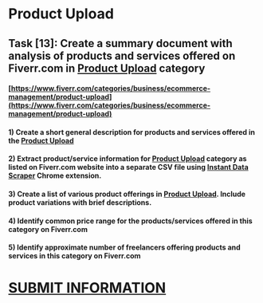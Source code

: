 # Product Upload
## Task [13]: Create a summary document with analysis of products and services offered on Fiverr.com in [Product Upload](https://www.fiverr.com/categories/business/ecommerce-management/product-upload) category
#### [https://www.fiverr.com/categories/business/ecommerce-management/product-upload](https://www.fiverr.com/categories/business/ecommerce-management/product-upload)
#### 1) Create a short general description for products and services offered in the [Product Upload](https://www.fiverr.com/categories/business/ecommerce-management/product-upload)
#### 2) Extract product/service information for [Product Upload](https://www.fiverr.com/categories/business/ecommerce-management/product-upload) category as listed on Fiverr.com website into a separate CSV file using [Instant Data Scraper](https://chrome.google.com/webstore/detail/instant-data-scraper/ofaokhiedipichpaobibbnahnkdoiiah) Chrome extension.
#### 3) Create a list of various product offerings in [Product Upload](https://www.fiverr.com/categories/business/ecommerce-management/product-upload). Include product variations with brief descriptions.
#### 4) Identify common price range for the products/services offered in this category on Fiverr.com
#### 5) Identify approximate number of freelancers offering products and services in this category on Fiverr.com

# [SUBMIT INFORMATION](https://forms.office.com/r/8AEKjkLxKG)
